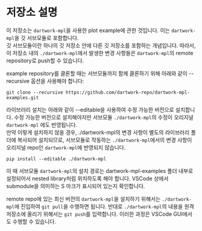 # 저장소 설명

이 저장소는 `dartwork-mpl`을 사용한 plot example에 관한 것입니다. 
이는 `dartwork-mpl`을 깃 서브모듈로 포함합니다.  
깃 서브모듈이란 하나의 깃 저장소 안에 다른 깃 저장소를 포함하는 개념입니다. 
따라서, 이 저장소 내의 `./dartwork-mpl`에서 발생한 변경 사항들은 `dartwork-mpl`의 remote repository로 push할 수 있습니다. 

example repository를 클론할 때는 서브모듈까지 함께 클론하기 위해 아래와 같이 --recursive 옵션을 사용해야 합니다:

```
git clone --recursive https://github.com/dartwork-repo/dartwork-mpl-examples.git
```

라이브러리 설치는 아래와 같이 --editable을 사용하여 수정 가능한 버전으로 설치합니다. 
수정 가능한 버전으로 설치해야지만 서브모듈 `./dartwork-mpl`의 수정이 오리지널 `dartwork-mpl` 에도 반영됩니다.  
만약 이렇게 설치하지 않을 경우, ./dartwork-mpl의 변경 사항이 별도의 라이브러리 폴더에 복사되어 설치되므로, 서브모듈로 작동하는 `./dartwork-mpl`에서의 변경 사항이 오리지널 repo인 `dartwork-mpl`에 반영되지 않습니다. 


```
pip install --editable ./dartwork-mpl
```
이 때 서브모듈 `dartwork-mpl`의 설치 경로는 dartwork-mpl-examples 폴더 내부로 설정되어서 nested library처럼 위치하도록 해야 합니다. 
VSCode 상에서 submodule을 의미하는 S 마크가 표시되어 있는지 확인합니다. 

remote repo에 있는 최신 버전의 `dartwork-mpl`을 설치하기 위해서는 `./dartwork-mpl`에 진입하여 `git pull`을 수행하면 됩니다. 
반대로 `./dartwork-mpl`의 내용을 원격 저장소에 올리기 위해서는 `git push`를 입력합니다. 
이러한 과정은 VSCode GUI에서도 수행할 수 있습니다.
